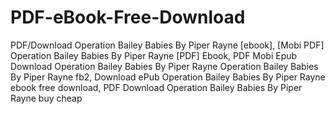 # PDF-eBook-Free-Download
PDF/Download Operation Bailey Babies By Piper Rayne [ebook], [Mobi PDF] Operation Bailey Babies By Piper Rayne [PDF] Ebook, PDF Mobi Epub Download Operation Bailey Babies By Piper Rayne Operation Bailey Babies By Piper Rayne fb2, Download ePub Operation Bailey Babies By Piper Rayne ebook free download, PDF Download Operation Bailey Babies By Piper Rayne buy cheap
